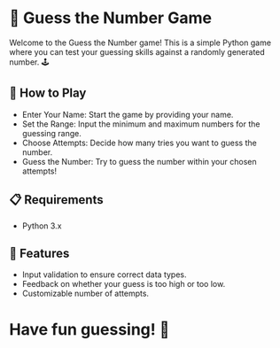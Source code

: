 # 🎲 Guess the Number Game
Welcome to the Guess the Number game! This is a simple Python game where you can test your guessing skills against a randomly generated number. 🕹️

## 📜 How to Play
- Enter Your Name: Start the game by providing your name.
- Set the Range: Input the minimum and maximum numbers for the guessing range.
- Choose Attempts: Decide how many tries you want to guess the number.
- Guess the Number: Try to guess the number within your chosen attempts!

## 📋 Requirements
- Python 3.x

## 🎉 Features
- Input validation to ensure correct data types.
- Feedback on whether your guess is too high or too low.
- Customizable number of attempts.

# Have fun guessing! 🎉
